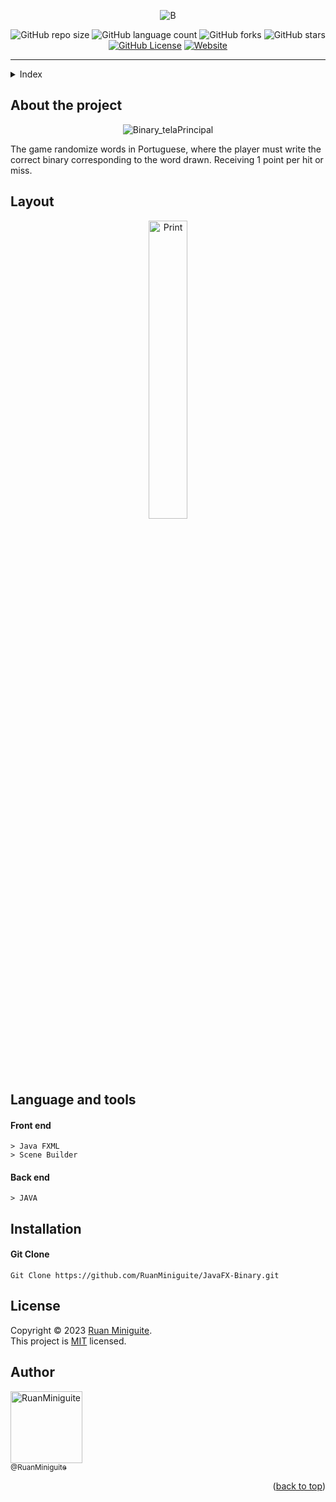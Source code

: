 <!--  
  Ruan Pezzin Miniguite
  V. 3.0
-->


<!-- ============== HEADER ============== -->
<div align="center" id="header">

  ![B](https://user-images.githubusercontent.com/82480542/215500137-8f586ad7-eeb0-4496-b874-3ec7983a6d81.png)

  ![GitHub repo size][GitHub repo size-shields]
  ![GitHub language count][GitHub language count-shields]
  ![GitHub forks][GitHub forks-shields]
  ![GitHub stars][GitHub stars-shields]
  [![GitHub License][GitHub License-shields]][GitHub License-link]
  [![Website][Website-shields]][Website-link]
  
</div>

---

<!-- ===== INDEX ===== -->
<details>
  <summary>Index</summary>
  <ol>
    <li><a href="#about-the-project">About The Project</a></li>
    <li><a href="#layout">Layout</a></li>
    <li><a href="#language-and-tools">Language and tools</a></li>
    <li><a href="#installation">Installation</a></li>
    <li><a href="#license">License</a></li>
    <li><a href="#author">Author</a></li>
  </ol>
</details>



<!-- ============== ABOUT ============== -->
## About the project

<div align="center">
   
  ![Binary_telaPrincipal](https://user-images.githubusercontent.com/82480542/215500664-c9df614e-62b7-484d-99b6-cc3e4cef2eee.jpg)

</div>

<p>The game randomize words in Portuguese, where the player must write the correct binary corresponding to the word drawn. Receiving 1 point per hit or miss.</p>



<!-- ============== LAYOUT ============== -->
## Layout

<div align="center">
  <img src="https://user-images.githubusercontent.com/82480542/215500701-6a93d316-eb2a-423e-9bf7-4350981c246e.jpg" alt="Print" width="35%">
</div>



<!-- ============== LANGUAGE ============== -->
## Language and tools

#### Front end
```
> Java FXML
> Scene Builder
```

#### Back end
```
> JAVA
```



<!-- ============== INSTALLATION ============== -->
## Installation

#### Git Clone
```
Git Clone https://github.com/RuanMiniguite/JavaFX-Binary.git
```



<!-- ============== LICENSE ============== -->
## License

Copyright © 2023 [Ruan Miniguite](https://github.com/RuanMiniguite).<br />
This project is [MIT][GitHub License-link] licensed.



<!-- ============== AUTHOR ============== -->
## Author

[<img alt="RuanMiniguite" src="https://github.com/RuanMiniguite.png?size=330" width="115"><br><sub>@RuanMiniguite</sub>](https://github.com/RuanMiniguite)

<p align="right">(<a href="#header">back to top</a>)</p>




<!-- ============== LINKs ============== -->
<!-- Alterar link -->
[Site-link]: https://github.com/RuanMiniguite/JavaFX-Binary
[GitHub License-link]: https://github.com/RuanMiniguite/JavaFX-Binary/blob/c7acffe0fc06326c93a36668f6cc7e725d9135a2/LICENSE

<!-- Alterar caminho para repositorio [Template-Readme] -->
[GitHub repo size-shields]: https://img.shields.io/github/repo-size/RuanMiniguite/JavaFX-Binary?style=for-the-badge&color=292929
[GitHub language count-shields]: https://img.shields.io/github/languages/count/RuanMiniguite/JavaFX-Binary?style=for-the-badge&color=292929
[GitHub forks-shields]: https://img.shields.io/github/forks/RuanMiniguite/JavaFX-Binary?style=for-the-badge&color=292929
[GitHub stars-shields]: https://img.shields.io/github/stars/RuanMiniguite/JavaFX-Binary?style=for-the-badge&color=292929

<!-- Permalink Shields-->
[GitHub License-shields]: https://img.shields.io/cocoapods/l/m?down_color=292929&up_color=292929&color=292929&style=for-the-badge
[Site-shields]: https://img.shields.io/badge/Site-Live-292929?style=for-the-badge&logo=web&logoColor=white
[Website-link]: https://github.com/RuanMiniguite/Commit-Message
[Website-shields]: https://img.shields.io/website?down_color=292929&down_message=404&style=for-the-badge&logo=github&up_color=292929&up_message=Commit&url=https%3A%2F%2Fgithub.com%2FRuanMiniguite%2FCommit-Message
